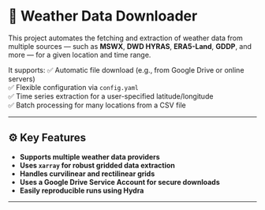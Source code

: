 # 📡 Weather Data Downloader

This project automates the fetching and extraction of weather data from multiple sources — such as **MSWX**, **DWD HYRAS**, **ERA5-Land**, **GDDP**, and more — for a given location and time range.

It supports:
✅ Automatic file download (e.g., from Google Drive or online servers)  
✅ Flexible configuration via `config.yaml`  
✅ Time series extraction for a user-specified latitude/longitude  
✅ Batch processing for many locations from a CSV file

---

## ⚙️ **Key Features**

- **Supports multiple weather data providers**
- **Uses `xarray` for robust gridded data extraction**
- **Handles curvilinear and rectilinear grids**
- **Uses a Google Drive Service Account for secure downloads**
- **Easily reproducible runs using Hydra**

---